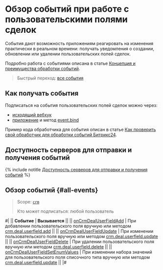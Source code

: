 # Обзор событий при работе с пользовательскими полями сделок

События дают возможность приложениям реагировать на изменения практически в реальном времени: получать уведомления о создании, обновлении или удалении пользовательских полей сделок.

Подробно работа с событиями описана в статье [Концепция и преимущества обработки событий](../../../../events/index.md).

> Быстрый переход: [все события](#all-events)

## Как получать события

Подписаться на события пользовательских полей сделок можно через:

- [исходящий вебхук](../../../../../local-integrations/local-webhooks.md)
- [приложение](../../../../app-installation/index.md) и метод [event.bind](../../../../events/event-bind.md)

Пример кода обработчика для события описан в статье [Как проверить свой обработчик для обработки событий Битрикс24](../../../../events/test-handler.md).

## Доступность серверов для отправки и получения событий

{% include notitle [Доступность серверов для отправки и получения событий](../../../../../_includes/events-index.md) %}

## Обзор событий {#all-events}

> Scope: [`crm`](../../../../scopes/permissions.md)
>
> Кто может подписаться: любой пользователь

#|
|| **Событие** | **Вызывается** ||
|| [onCrmDealUserFieldAdd](./on-crm-deal-user-field-add.md) | При добавлении пользовательского поля вручную или методом [crm.deal.userfield.add](../crm-deal-userfield-add.md) ||
|| [onCrmDealUserFieldUpdate](./on-crm-deal-user-field-update.md) | При изменении пользовательского поля вручную или методом [crm.deal.userfield.update](../crm-deal-userfield-update.md) ||
|| [onCrmDealUserFieldDelete](./on-crm-deal-user-field-delete.md) | При удалении пользовательского поля вручную или методом [crm.deal.userfield.delete](../crm-deal-userfield-delete.md) ||
|| [onCrmDealUserFieldSetEnumValues](./on-crm-deal-user-field-set-enum-values.md) | При изменении набора значений для пользовательского поля списочного типа вручную или методом [crm.deal.userfield.update](../crm-deal-userfield-update.md) ||
|#